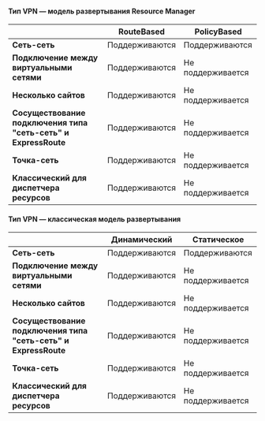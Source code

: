 #### Тип VPN — модель развертывания Resource Manager

| | **RouteBased** | **PolicyBased** |
|-----------------------------------|-------------|------------------|
| **Сеть-сеть** | Поддерживаются | Поддерживаются |
| **Подключение между виртуальными сетями** | Поддерживаются | Не поддерживается |
| **Несколько сайтов** | Поддерживаются | Не поддерживается |
| **Сосуществование подключения типа "сеть-сеть" и ExpressRoute** | Поддерживаются | Не поддерживается |
| **Точка-сеть** | Поддерживаются | Не поддерживается |
| **Классический для диспетчера ресурсов** | Поддерживаются | Не поддерживается |


#### Тип VPN — классическая модель развертывания


| | **Динамический** | **Статическое** |
|---------------------------------------------|--------------|--------------|
| **Сеть-сеть** | Поддерживаются | Поддерживаются |
| **Подключение между виртуальными сетями** | Поддерживаются | Не поддерживается |
| **Несколько сайтов** | Поддерживаются | Не поддерживается |
| **Сосуществование подключения типа "сеть-сеть" и ExpressRoute** | Поддерживаются | Не поддерживается |
| **Точка-сеть** | Поддерживаются | Не поддерживается |
| **Классический для диспетчера ресурсов** | Поддерживаются | Не поддерживается |

<!---HONumber=AcomDC_0907_2016-->